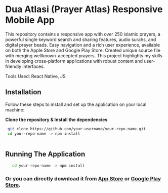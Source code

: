 # Dua Atlasi (Prayer Atlas) Responsive Mobile App

This repository contains a responsive app with over 250 islamic prayers, a powerful single keyword search and sharing features, audio surahs, and digital prayer beads.
Easy navigation and a rich user experience, available on both the Apple Store and Google Play Store.
Created unique source file with merging wellknown-accepted  prayers.
This project highlights my skills in developing cross-platform applications with robust content and user-friendly interfaces.

Tools Used: 
React Native, JS

## Installation

Follow these steps to install and set up the application on your local machine:

 **Clone the repository & Install the dependencies**

  ```sh
   git clone https://github.com/your-username/your-repo-name.git
   cd your-repo-name -> npm install
   
```


## Running The Application

```sh
   cd your-repo-name -> npm install   
```

### Or you can directly download it from [App Store](https://apple.co/3PiC1M4) or [Google Play Store](https://play.google.com/store/apps/details?id=com.elbuenoservices.duaatlasi).

